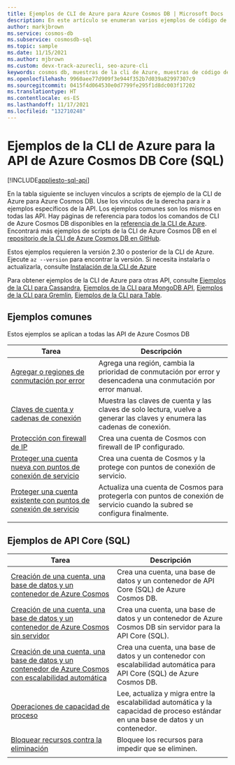 ```yaml
---
title: Ejemplos de CLI de Azure para Azure Cosmos DB | Microsoft Docs
description: En este artículo se enumeran varios ejemplos de código de la CLI de Azure disponibles para interactuar con Azure Cosmos DB. Vea ejemplos de la CLI específicos de la API.
author: markjbrown
ms.service: cosmos-db
ms.subservice: cosmosdb-sql
ms.topic: sample
ms.date: 11/15/2021
ms.author: mjbrown
ms.custom: devx-track-azurecli, seo-azure-cli
keywords: cosmos db, muestras de la cli de Azure, muestras de código de la cli de Azure, muestras de script de la cli de Azure
ms.openlocfilehash: 9960aee77d909f3e944f352b7d039a82997307c9
ms.sourcegitcommit: 0415f4d064530e0d7799fe295f1d8dc003f17202
ms.translationtype: HT
ms.contentlocale: es-ES
ms.lasthandoff: 11/17/2021
ms.locfileid: "132710248"
---
```

# <a name="azure-cli-samples-for-azure-cosmos-db-core-sql-api"></a>Ejemplos de la CLI de Azure para la API de Azure Cosmos DB Core (SQL)
[!INCLUDE[appliesto-sql-api](../includes/appliesto-sql-api.md)]

En la tabla siguiente se incluyen vínculos a scripts de ejemplo de la CLI de Azure para Azure Cosmos DB. Use los vínculos de la derecha para ir a ejemplos específicos de la API. Los ejemplos comunes son los mismos en todas las API. Hay páginas de referencia para todos los comandos de CLI de Azure Cosmos DB disponibles en la [referencia de la CLI de Azure](/cli/azure/cosmosdb). Encontrará más ejemplos de scripts de la CLI de Azure Cosmos DB en el [repositorio de la CLI de Azure Cosmos DB en GitHub](https://github.com/Azure-Samples/azure-cli-samples/tree/master/cosmosdb).

Estos ejemplos requieren la versión 2.30 o posterior de la CLI de Azure. Ejecute `az --version` para encontrar la versión. Si necesita instalarla o actualizarla, consulte [Instalación de la CLI de Azure](/cli/azure/install-azure-cli)

Para obtener ejemplos de la CLI de Azure para otras API, consulte [Ejemplos de la CLI para Cassandra](../cassandra/cli-samples.md), [Ejemplos de la CLI para MongoDB API](../mongodb/cli-samples.md), [Ejemplos de la CLI para Gremlin](../graph/cli-samples.md), [Ejemplos de la CLI para Table](../table/cli-samples.md).

## <a name="common-samples"></a>Ejemplos comunes

Estos ejemplos se aplican a todas las API de Azure Cosmos DB

|Tarea | Descripción |
|---|---|
| [Agregar o regiones de conmutación por error](../scripts/cli/common/regions.md?toc=%2fcli%2fazure%2ftoc.json) | Agrega una región, cambia la prioridad de conmutación por error y desencadena una conmutación por error manual.|
| [Claves de cuenta y cadenas de conexión](../scripts/cli/common/keys.md?toc=%2fcli%2fazure%2ftoc.json) | Muestra las claves de cuenta y las claves de solo lectura, vuelve a generar las claves y enumera las cadenas de conexión.|
| [Protección con firewall de IP](../scripts/cli/common/ipfirewall.md?toc=%2fcli%2fazure%2ftoc.json)| Crea una cuenta de Cosmos con firewall de IP configurado.|
| [Proteger una cuenta nueva con puntos de conexión de servicio](../scripts/cli/common/service-endpoints.md?toc=%2fcli%2fazure%2ftoc.json)| Crea una cuenta de Cosmos y la protege con puntos de conexión de servicio.|
| [Proteger una cuenta existente con puntos de conexión de servicio](../scripts/cli/common/service-endpoints-ignore-missing-vnet.md?toc=%2fcli%2fazure%2ftoc.json)| Actualiza una cuenta de Cosmos para protegerla con puntos de conexión de servicio cuando la subred se configura finalmente.|
|||

## <a name="core-sql-api-samples"></a>Ejemplos de API Core (SQL)

|Tarea | Descripción |
|---|---|
| [Creación de una cuenta, una base de datos y un contenedor de Azure Cosmos](../scripts/cli/sql/create.md?toc=%2fcli%2fazure%2ftoc.json)| Crea una cuenta, una base de datos y un contenedor de API Core (SQL) de Azure Cosmos DB. |
| [Creación de una cuenta, una base de datos y un contenedor de Azure Cosmos sin servidor](../scripts/cli/sql/serverless.md?toc=%2fcli%2fazure%2ftoc.json)| Crea una cuenta, una base de datos y un contenedor de Azure Cosmos DB sin servidor para la API Core (SQL). |
| [Creación de una cuenta, una base de datos y un contenedor de Azure Cosmos con escalabilidad automática](../scripts/cli/sql/autoscale.md?toc=%2fcli%2fazure%2ftoc.json)| Crea una cuenta, una base de datos y un contenedor con escalabilidad automática para API Core (SQL) de Azure Cosmos DB. |
| [Operaciones de capacidad de proceso](../scripts/cli/sql/throughput.md?toc=%2fcli%2fazure%2ftoc.json) | Lee, actualiza y migra entre la escalabilidad automática y la capacidad de proceso estándar en una base de datos y un contenedor.|
| [Bloquear recursos contra la eliminación](../scripts/cli/sql/lock.md?toc=%2fcli%2fazure%2ftoc.json)| Bloquee los recursos para impedir que se eliminen.|
|||
